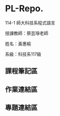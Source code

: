 # PL-Repo.

114-1 師大科技系程式語言  

授課教師：蔡芸琤老師  

姓名：黃惠榆 

系級：科技系117級  



## 課程筆記區

## 作業連結區


## 專題連結區
